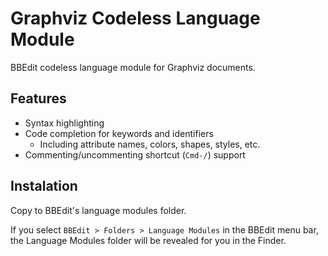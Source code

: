 # Graphviz Codeless Language Module
BBEdit codeless language module for Graphviz documents.

## Features
- Syntax highlighting
- Code completion for keywords and identifiers
  - Including attribute names, colors, shapes, styles, etc.
- Commenting/uncommenting shortcut (`Cmd-/`) support

## Instalation
Copy to BBEdit's language modules folder. 

If you select `BBEdit > Folders > Language Modules` in the BBEdit menu bar, the Language Modules folder will be revealed for you in the Finder.
